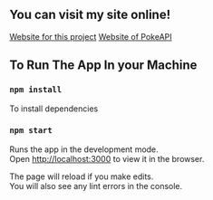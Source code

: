## You can visit my site online!
[Website for this project](https://online-pokedex-project.herokuapp.com)
[Website of PokeAPI](pokeapi.co)


## To Run The App In your Machine

### `npm install`
To install dependencies

### `npm start`

Runs the app in the development mode.<br />
Open [http://localhost:3000](http://localhost:3000) to view it in the browser.

The page will reload if you make edits.<br />
You will also see any lint errors in the console.


